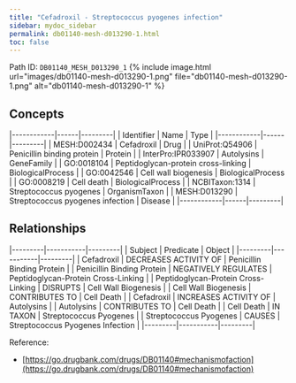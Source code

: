 ```yaml
---
title: "Cefadroxil - Streptococcus pyogenes infection"
sidebar: mydoc_sidebar
permalink: db01140-mesh-d013290-1.html
toc: false 
---
```



Path ID: `DB01140_MESH_D013290_1`
{% include image.html url="images/db01140-mesh-d013290-1.png" file="db01140-mesh-d013290-1.png" alt="db01140-mesh-d013290-1" %}

## Concepts

|------------|------|---------|
| Identifier | Name | Type    |
|------------|------|---------|
| MESH:D002434 | Cefadroxil | Drug |
| UniProt:Q54906 | Penicillin binding protein | Protein |
| InterPro:IPR033907 | Autolysins | GeneFamily |
| GO:0018104 | Peptidoglycan-protein cross-linking | BiologicalProcess |
| GO:0042546 | Cell wall biogenesis | BiologicalProcess |
| GO:0008219 | Cell death | BiologicalProcess |
| NCBITaxon:1314 | Streptococcus pyogenes | OrganismTaxon |
| MESH:D013290 | Streptococcus pyogenes infection | Disease |
|------------|------|---------|

## Relationships

|---------|-----------|---------|
| Subject | Predicate | Object  |
|---------|-----------|---------|
| Cefadroxil | DECREASES ACTIVITY OF | Penicillin Binding Protein |
| Penicillin Binding Protein | NEGATIVELY REGULATES | Peptidoglycan-Protein Cross-Linking |
| Peptidoglycan-Protein Cross-Linking | DISRUPTS | Cell Wall Biogenesis |
| Cell Wall Biogenesis | CONTRIBUTES TO | Cell Death |
| Cefadroxil | INCREASES ACTIVITY OF | Autolysins |
| Autolysins | CONTRIBUTES TO | Cell Death |
| Cell Death | IN TAXON | Streptococcus Pyogenes |
| Streptococcus Pyogenes | CAUSES | Streptococcus Pyogenes Infection |
|---------|-----------|---------|

Reference: 
  - [https://go.drugbank.com/drugs/DB01140#mechanismofaction](https://go.drugbank.com/drugs/DB01140#mechanismofaction)

